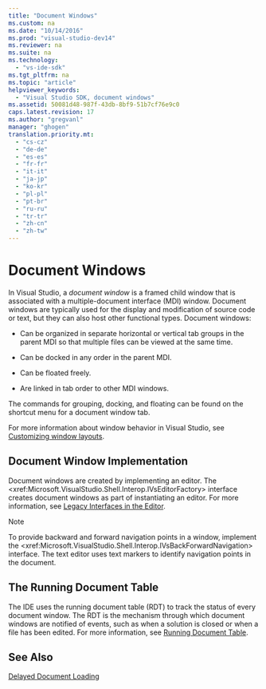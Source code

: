 ```yaml
---
title: "Document Windows"
ms.custom: na
ms.date: "10/14/2016"
ms.prod: "visual-studio-dev14"
ms.reviewer: na
ms.suite: na
ms.technology: 
  - "vs-ide-sdk"
ms.tgt_pltfrm: na
ms.topic: "article"
helpviewer_keywords: 
  - "Visual Studio SDK, document windows"
ms.assetid: 50081d48-987f-43db-8bf9-51b7cf76e9c0
caps.latest.revision: 17
ms.author: "gregvanl"
manager: "ghogen"
translation.priority.mt: 
  - "cs-cz"
  - "de-de"
  - "es-es"
  - "fr-fr"
  - "it-it"
  - "ja-jp"
  - "ko-kr"
  - "pl-pl"
  - "pt-br"
  - "ru-ru"
  - "tr-tr"
  - "zh-cn"
  - "zh-tw"
---
```

# Document Windows
In Visual Studio, a *document window* is a framed child window that is associated with a multiple-document interface (MDI) window. Document windows are typically used for the display and modification of source code or text, but they can also host other functional types. Document windows:  
  
-   Can be organized in separate horizontal or vertical tab groups in the parent MDI so that multiple files can be viewed at the same time.  
  
-   Can be docked in any order in the parent MDI.  
  
-   Can be floated freely.  
  
-   Are linked in tab order to other MDI windows.  
  
 The commands for grouping, docking, and floating can be found on the shortcut menu for a document window tab.  
  
 For more information about window behavior in Visual Studio, see [Customizing window layouts](../ide/customizing-window-layouts-in-visual-studio.md).  
  
## Document Window Implementation  
 Document windows are created by implementing an editor. The \<xref:Microsoft.VisualStudio.Shell.Interop.IVsEditorFactory> interface creates document windows as part of instantiating an editor. For more information, see [Legacy Interfaces in the Editor](../extensibility/legacy-interfaces-in-the-editor.md).  
  
> [!NOTE]
>  To provide backward and forward navigation points in a window, implement the \<xref:Microsoft.VisualStudio.Shell.Interop.IVsBackForwardNavigation> interface. The text editor uses text markers to identify navigation points in the document.  
  
## The Running Document Table  
 The IDE uses the running document table (RDT) to track the status of every document window. The RDT is the mechanism through which document windows are notified of events, such as when a solution is closed or when a file has been edited. For more information, see [Running Document Table](../extensibility/running-document-table.md).  
  
## See Also  
 [Delayed Document Loading](../extensibility/delayed-document-loading.md)
